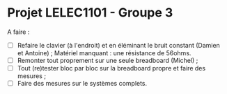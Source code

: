 # Projet LELEC1101 - Groupe 3

A faire :
- [ ] Refaire le clavier (à l'endroit) et en éléminant le bruit constant (Damien et Antoine) ;
Matériel manquant : une résistance de 56ohms.
- [ ] Remonter tout proprement sur une seule breadboard (Michel) ;
- [ ] Tout (re)tester bloc par bloc sur la breadboard propre et faire des mesures ;
- [ ] Faire des mesures sur le systèmes complets.
